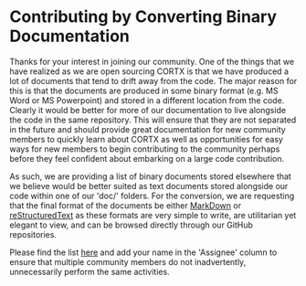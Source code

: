 # Contributing by Converting Binary Documentation

Thanks for your interest in joining our community.  One of the things that we have realized as we are open sourcing CORTX is that
we have produced a lot of documents that tend to drift away from the code.  The major reason for this is that the documents are produced
in some binary format (e.g. MS Word or MS Powerpoint) and stored in a different location from the code.  Clearly it would be better for
more of our documentation to live alongside the code in the same repository.  This will ensure that they are not separated in the future
and should provide great documentation for new community members to quickly learn about CORTX as well as opportunities for easy ways for
new members to begin contributing to the community perhaps before they feel confident about embarking on a large code contribution.

As such, we are providing a list of binary documents stored elsewhere that we believe would be better suited as text documents stored
alongside our code within one of our 'doc/' folders.  For the conversion, we are requesting that the final format of the documents be
either [MarkDown](https://www.markdownguide.org/) or [reStructuredText](https://docutils.sourceforge.io/rst.html) as these formats are
very simple to write, are utilitarian yet elegant to view, and can be browsed directly through our GitHub repositories.

Please find the list [here](foo.com) and add your name in the 'Assignee' column to ensure that multiple community members do not inadvertently,
unnecessarily perform the same activities.

